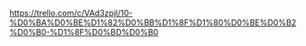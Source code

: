 https://trello.com/c/VAd3zpjl/10-%D0%BA%D0%BE%D1%82%D0%BB%D1%8F%D1%80%D0%BE%D0%B2%D0%B0-%D1%8F%D0%BD%D0%B0